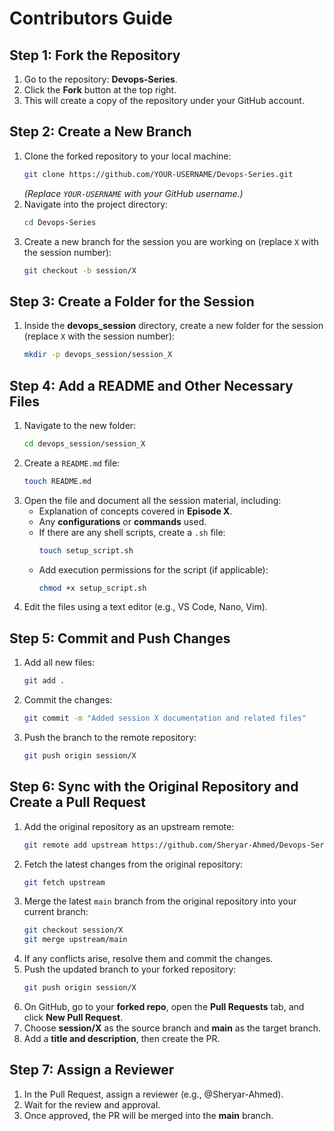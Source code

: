 # Contributors Guide

## Step 1: Fork the Repository
1. Go to the repository: **Devops-Series**.
2. Click the **Fork** button at the top right.
3. This will create a copy of the repository under your GitHub account.

## Step 2: Create a New Branch
1. Clone the forked repository to your local machine:
   ```bash
   git clone https://github.com/YOUR-USERNAME/Devops-Series.git
   ```
   *(Replace `YOUR-USERNAME` with your GitHub username.)*
2. Navigate into the project directory:
   ```bash
   cd Devops-Series
   ```
3. Create a new branch for the session you are working on (replace `X` with the session number):
   ```bash
   git checkout -b session/X
   ```

## Step 3: Create a Folder for the Session
1. Inside the **devops_session** directory, create a new folder for the session (replace `X` with the session number):
   ```bash
   mkdir -p devops_session/session_X
   ```

## Step 4: Add a README and Other Necessary Files
1. Navigate to the new folder:
   ```bash
   cd devops_session/session_X
   ```
2. Create a `README.md` file:
   ```bash
   touch README.md
   ```
3. Open the file and document all the session material, including:
   - Explanation of concepts covered in **Episode X**.
   - Any **configurations** or **commands** used.
   - If there are any shell scripts, create a `.sh` file:
     ```bash
     touch setup_script.sh
     ```
   - Add execution permissions for the script (if applicable):
     ```bash
     chmod +x setup_script.sh
     ```
4. Edit the files using a text editor (e.g., VS Code, Nano, Vim).

## Step 5: Commit and Push Changes
1. Add all new files:
   ```bash
   git add .
   ```
2. Commit the changes:
   ```bash
   git commit -m "Added session X documentation and related files"
   ```
3. Push the branch to the remote repository:
   ```bash
   git push origin session/X
   ```

## Step 6: Sync with the Original Repository and Create a Pull Request
1. Add the original repository as an upstream remote:
   ```bash
   git remote add upstream https://github.com/Sheryar-Ahmed/Devops-Series.git
   ```
2. Fetch the latest changes from the original repository:
   ```bash
   git fetch upstream
   ```
3. Merge the latest `main` branch from the original repository into your current branch:
   ```bash
   git checkout session/X
   git merge upstream/main
   ```
4. If any conflicts arise, resolve them and commit the changes.
5. Push the updated branch to your forked repository:
   ```bash
   git push origin session/X
   ```
6. On GitHub, go to your **forked repo**, open the **Pull Requests** tab, and click **New Pull Request**.
7. Choose **session/X** as the source branch and **main** as the target branch.
8. Add a **title and description**, then create the PR.

## Step 7: Assign a Reviewer
1. In the Pull Request, assign a reviewer (e.g., @Sheryar-Ahmed).
2. Wait for the review and approval.
3. Once approved, the PR will be merged into the **main** branch.